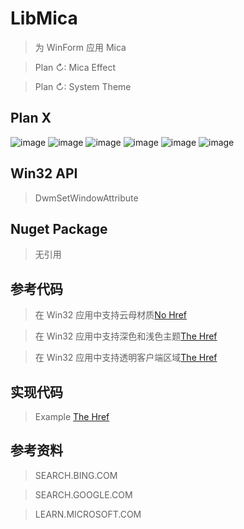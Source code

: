 # LibMica

> 为 WinForm 应用 Mica

> Plan ↻: Mica Effect

> Plan ↻: System Theme

## Plan X

![image](Images/DWMSBT_MAINWINDOW)
![image](Images/DWMSBT_TRANSIENTWINDOW)
![image](Images/DWMSBT_TABBEDWINDOW)
![image](Images/DWMSBT_TRANSIENTWINDOW)
![image](Images/DWMSBT_NONE)
![image](Images/DWMSBT_AUTO)

## Win32 API

> DwmSetWindowAttribute

## Nuget Package

> 无引用

## 参考代码

> 在 Win32 应用中支持云母材质[No Href]()

> 在 Win32 应用中支持深色和浅色主题[The Href](https://learn.microsoft.com/zh-cn/windows/apps/desktop/modernize/apply-windows-themes)

> 在 Win32 应用中支持透明客户端区域[The Href](https://learn.microsoft.com/zh-cn/dotnet/api/system.windows.forms.form.transparencykey?view=windowsdesktop-6.0)

## 实现代码

> Example [The Href](LibMica)

## 参考资料

> SEARCH.BING.COM

> SEARCH.GOOGLE.COM

> LEARN.MICROSOFT.COM
